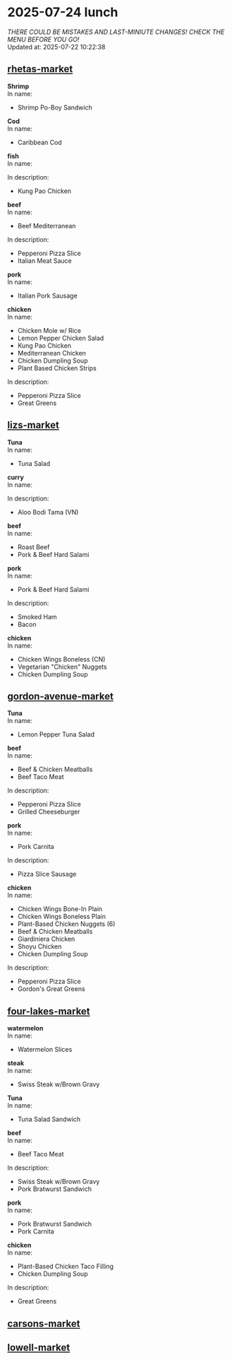 # 2025-07-24 lunch  
*THERE COULD BE MISTAKES AND LAST-MINIUTE CHANGES! CHECK THE MENU BEFORE YOU GO!*  
Updated at: 2025-07-22 10:22:38  
## [rhetas-market](https://wisc-housingdining.nutrislice.com/menu/rhetas-market/lunch/2025-07-24)  
**Shrimp**  
In name:   
 - Shrimp Po-Boy Sandwich  
  
**Cod**  
In name:   
 - Caribbean Cod  
  
**fish**  
In name:   
  
In description:   
 - Kung Pao Chicken  
  
**beef**  
In name:   
 - Beef Mediterranean  
  
In description:   
 - Pepperoni Pizza Slice  
 - Italian Meat Sauce  
  
**pork**  
In name:   
 - Italian Pork Sausage  
  
**chicken**  
In name:   
 - Chicken Mole w/ Rice  
 - Lemon Pepper Chicken Salad  
 - Kung Pao Chicken  
 - Mediterranean Chicken  
 - Chicken Dumpling Soup  
 - Plant Based Chicken Strips  
  
In description:   
 - Pepperoni Pizza Slice  
 - Great Greens  
  
## [lizs-market](https://wisc-housingdining.nutrislice.com/menu/lizs-market/lunch/2025-07-24)  
**Tuna**  
In name:   
 - Tuna Salad  
  
**curry**  
In name:   
  
In description:   
 - Aloo Bodi Tama (VN)  
  
**beef**  
In name:   
 - Roast Beef  
 - Pork & Beef Hard Salami  
  
**pork**  
In name:   
 - Pork & Beef Hard Salami  
  
In description:   
 - Smoked Ham  
 - Bacon  
  
**chicken**  
In name:   
 - Chicken Wings Boneless (CN)  
 - Vegetarian "Chicken" Nuggets  
 - Chicken Dumpling Soup  
  
## [gordon-avenue-market](https://wisc-housingdining.nutrislice.com/menu/gordon-avenue-market/lunch/2025-07-24)  
**Tuna**  
In name:   
 - Lemon Pepper Tuna Salad  
  
**beef**  
In name:   
 - Beef & Chicken Meatballs  
 - Beef Taco Meat  
  
In description:   
 - Pepperoni Pizza Slice  
 - Grilled Cheeseburger  
  
**pork**  
In name:   
 - Pork Carnita  
  
In description:   
 - Pizza Slice Sausage  
  
**chicken**  
In name:   
 - Chicken Wings Bone-In Plain  
 - Chicken Wings Boneless Plain  
 - Plant-Based Chicken Nuggets (6)  
 - Beef & Chicken Meatballs  
 - Giardiniera Chicken  
 - Shoyu Chicken  
 - Chicken Dumpling Soup  
  
In description:   
 - Pepperoni Pizza Slice  
 - Gordon's Great Greens  
  
## [four-lakes-market](https://wisc-housingdining.nutrislice.com/menu/four-lakes-market/lunch/2025-07-24)  
**watermelon**  
In name:   
 - Watermelon Slices  
  
**steak**  
In name:   
 - Swiss Steak w/Brown Gravy  
  
**Tuna**  
In name:   
 - Tuna Salad Sandwich  
  
**beef**  
In name:   
 - Beef Taco Meat  
  
In description:   
 - Swiss Steak w/Brown Gravy  
 - Pork Bratwurst Sandwich  
  
**pork**  
In name:   
 - Pork Bratwurst Sandwich  
 - Pork Carnita  
  
**chicken**  
In name:   
 - Plant-Based Chicken Taco Filling  
 - Chicken Dumpling Soup  
  
In description:   
 - Great Greens  
  
## [carsons-market](https://wisc-housingdining.nutrislice.com/menu/carsons-market/lunch/2025-07-24)  
## [lowell-market](https://wisc-housingdining.nutrislice.com/menu/lowell-market/lunch/2025-07-24)  
  
